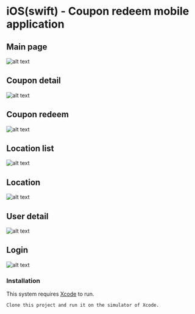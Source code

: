 # iOS(swift) - Coupon redeem mobile application

## Main page
![alt text](https://github.com/HK-KYL/swift-ios-CouponApp/blob/master/readme-img/main.png?)

## Coupon detail
![alt text](https://github.com/HK-KYL/swift-ios-CouponApp/blob/master/readme-img/detail.png?)

## Coupon redeem
![alt text](https://github.com/HK-KYL/swift-ios-CouponApp/blob/master/readme-img/redeem.png?)

## Location list
![alt text](https://github.com/HK-KYL/swift-ios-CouponApp/blob/master/readme-img/location_list.png?)

## Location
![alt text](https://github.com/HK-KYL/swift-ios-CouponApp/blob/master/readme-img/location.png?)

## User detail
![alt text](https://github.com/HK-KYL/swift-ios-CouponApp/blob/master/readme-img/user_detail.png?)

## Login
![alt text](https://github.com/HK-KYL/swift-ios-CouponApp/blob/master/readme-img/login.png?)



### Installation

This system requires [Xcode](https://apps.apple.com/hk/app/xcode/id497799835?mt=12) to run.

```sh
Clone this project and run it on the simulator of Xcode.
```
